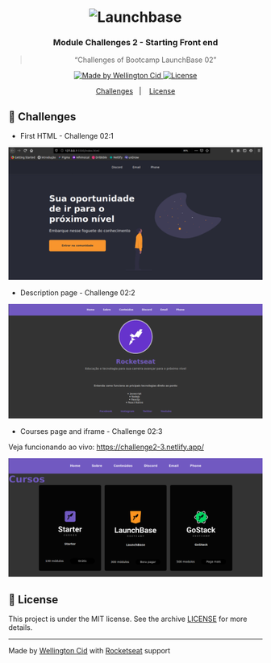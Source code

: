 <h1 align="center">
    <img alt="Launchbase" src="https://storage.googleapis.com/golden-wind/bootcamp-launchbase/logo.png" width="400px" />
</h1>

<h3 align="center">
  Module Challenges 2 - Starting Front end
</h3>

<blockquote align="center">“Challenges of Bootcamp LaunchBase 02”</blockquote>

<p align="center">

  <a href="https://linkedin.com/in/wellingtoncid">
    <img alt="Made by Wellington Cid" src="https://img.shields.io/badge/made%20by-Wellington%20Cid-%23F8952D">
  </a>

  <a href="LICENSE" >
    <img alt="License" src="https://img.shields.io/badge/license-MIT-%23F8952D">
  </a>

</p>

<p align="center">
  <a href="#rocket-challenges">Challenges</a>&nbsp;&nbsp;&nbsp;|&nbsp;&nbsp;&nbsp;
  <a href="#memo-license">License</a>
</p>

## :rocket: Challenges

- First HTML - Challenge 02:1
  
<p>
  <img alt="first-html" src="./assets/first-html.png"></img>
</p>

- Description page - Challenge 02:2

<p>
  <img alt="second-html" src="./assets/second-html.png"></img>
</p>

- Courses page and iframe - Challenge 02:3 

Veja funcionando ao vivo: https://challenge2-3.netlify.app/

<p>
  <img alt="third-html" src="./assets/third-html.png"></img>
</p>

## :memo: License

This project is under the MIT license. See the archive [LICENSE](/LICENSE) for more details.

---

Made by [Wellington Cid](https://linkedin.com/in/wellingtoncid) with [Rocketseat](https://rocketseat.com.br) support

